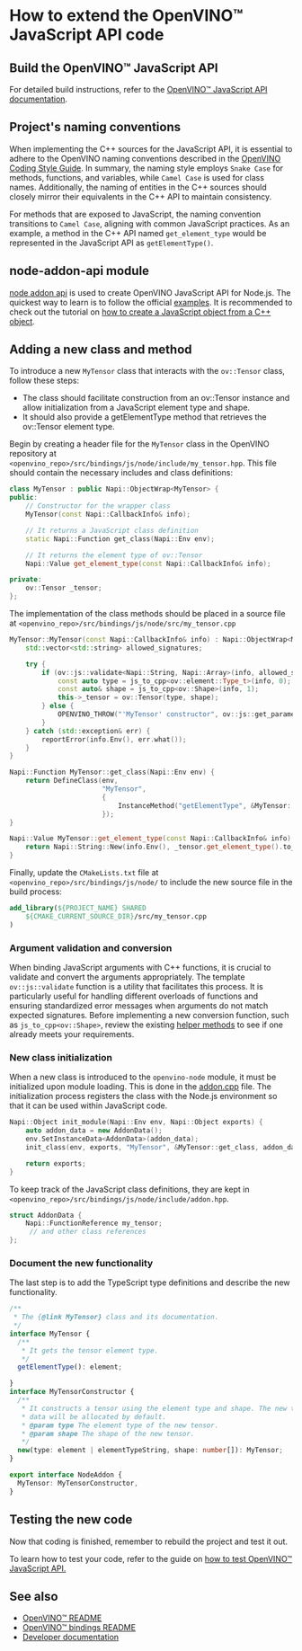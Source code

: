 # How to extend the OpenVINO™ JavaScript API code

## Build the OpenVINO™ JavaScript API

For detailed build instructions, refer to the [OpenVINO™ JavaScript API documentation](./README.md).


## Project's naming conventions

When implementing the C++ sources for the JavaScript API, it is essential to adhere to the OpenVINO naming conventions described in the [OpenVINO Coding Style Guide](../../../../docs/dev/coding_style.md). In summary, the naming style employs `Snake Case` for methods, functions, and variables, while `Camel Case` is used for class names. Additionally, the naming of entities in the C++ sources should closely mirror their equivalents in the C++ API to maintain consistency.

For methods that are exposed to JavaScript, the naming convention transitions to `Camel Case`, aligning with common JavaScript practices. As an example, a method in the C++ API named `get_element_type` would be represented in the JavaScript API as `getElementType()`.


## node-addon-api module

[node addon api](https://github.com/nodejs/node-addon-api) is used to create OpenVINO JavaScript API for Node.js. The quickest way to learn is to follow the official [examples](https://github.com/nodejs/node-addon-examples). It is recommended to check out the tutorial on [how to create a JavaScript object from a C++ object](https://github.com/nodejs/node-addon-examples/tree/main/src/2-js-to-native-conversion/object-wrap-demo/node-addon-api).


## Adding a new class and method

To introduce a new `MyTensor` class that interacts with the `ov::Tensor` class, follow these steps:
 - The class should facilitate construction from an ov::Tensor instance and allow initialization from a JavaScript element type and shape.
 - It should also provide a getElementType method that retrieves the ov::Tensor element type.

Begin by creating a header file for the `MyTensor` class in the OpenVINO repository at `<openvino_repo>/src/bindings/js/node/include/my_tensor.hpp`. This file should contain the necessary includes and class definitions:
```cpp
class MyTensor : public Napi::ObjectWrap<MyTensor> {
public:
    // Constructor for the wrapper class
    MyTensor(const Napi::CallbackInfo& info);

    // It returns a JavaScript class definition
    static Napi::Function get_class(Napi::Env env);

    // It returns the element type of ov::Tensor
    Napi::Value get_element_type(const Napi::CallbackInfo& info);

private:
    ov::Tensor _tensor;
};
```
The implementation of the class methods should be placed in a source file at `<openvino_repo>/src/bindings/js/node/src/my_tensor.cpp`
```cpp
MyTensor::MyTensor(const Napi::CallbackInfo& info) : Napi::ObjectWrap<MyTensor>(info) {
    std::vector<std::string> allowed_signatures;

    try {
        if (ov::js::validate<Napi::String, Napi::Array>(info, allowed_signatures)) {
            const auto type = js_to_cpp<ov::element::Type_t>(info, 0);
            const auto& shape = js_to_cpp<ov::Shape>(info, 1);
            this->_tensor = ov::Tensor(type, shape);
        } else {
            OPENVINO_THROW("'MyTensor' constructor", ov::js::get_parameters_error_msg(info, allowed_signatures));
        }
    } catch (std::exception& err) {
        reportError(info.Env(), err.what());
    }
}

Napi::Function MyTensor::get_class(Napi::Env env) {
    return DefineClass(env,
                       "MyTensor",
                       {
                           InstanceMethod("getElementType", &MyTensor::get_element_type),
                       });
}

Napi::Value MyTensor::get_element_type(const Napi::CallbackInfo& info) {
    return Napi::String::New(info.Env(), _tensor.get_element_type().to_string());
}
```
Finally, update the `CMakeLists.txt` file at `<openvino_repo>/src/bindings/js/node/` to include the new source file in the build process:
```cmake
add_library(${PROJECT_NAME} SHARED
    ${CMAKE_CURRENT_SOURCE_DIR}/src/my_tensor.cpp
)
```


### Argument validation and conversion

When binding JavaScript arguments with C++ functions, it is crucial to validate and convert the arguments appropriately. The template `ov::js::validate` function is a utility that facilitates this process. It is particularly useful for handling different overloads of functions and ensuring standardized error messages when arguments do not match expected signatures.
Before implementing a new conversion function, such as `js_to_cpp<ov::Shape>`, review the existing [helper methods](../../node/include/helper.hpp) to see if one already meets your requirements.


### New class initialization

When a new class is introduced to the `openvino-node` module, it must be initialized upon module loading. This is done in the [addon.cpp](../../src/addon.cpp) file. The initialization process registers the class with the Node.js environment so that it can be used within JavaScript code.
```cpp
Napi::Object init_module(Napi::Env env, Napi::Object exports) {
    auto addon_data = new AddonData();
    env.SetInstanceData<AddonData>(addon_data);
    init_class(env, exports, "MyTensor", &MyTensor::get_class, addon_data->my_tensor);

    return exports;
}
```
To keep track of the JavaScript class definitions, they are kept in `<openvino_repo>/src/bindings/js/node/include/addon.hpp`.
```cpp
struct AddonData {
    Napi::FunctionReference my_tensor;
     // and other class references
};
```

### Document the new functionality

The last step is to add the TypeScript type definitions and describe the new functionality.
```typescript
/**
 * The {@link MyTensor} class and its documentation.
 */
interface MyTensor {
  /**
   * It gets the tensor element type.
   */
  getElementType(): element;

}
interface MyTensorConstructor {
  /**
   * It constructs a tensor using the element type and shape. The new tensor
   * data will be allocated by default.
   * @param type The element type of the new tensor.
   * @param shape The shape of the new tensor.
   */
  new(type: element | elementTypeString, shape: number[]): MyTensor;
}

export interface NodeAddon {
  MyTensor: MyTensorConstructor,
}
```


## Testing the new code

Now that coding is finished, remember to rebuild the project and test it out.

To learn how to test your code, refer to the guide on [how to test OpenVINO™ JavaScript API.](./test_examples.md)

## See also
 * [OpenVINO™ README](../../../../README.md)
 * [OpenVINO™ bindings README](../../README.md)
 * [Developer documentation](../../../../docs/dev/index.md)
